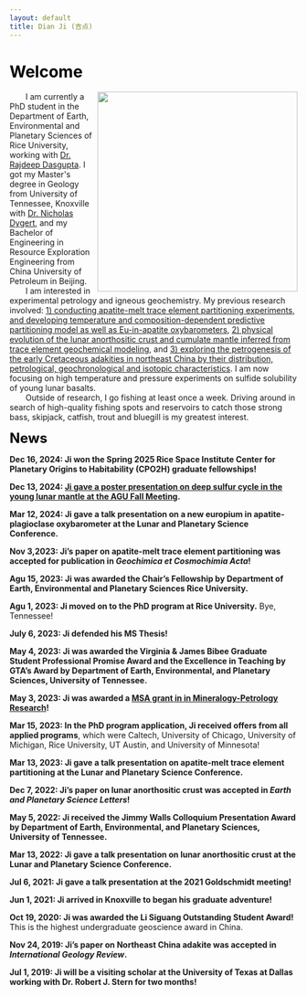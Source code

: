 ```yaml
---
layout: default
title: Dian Ji (吉点)
---
```


# <span style="color:black">Welcome</span>
<img align="right" src="https://dian01811.github.io/files/photo.jpg" width="350">
  
&emsp;&emsp;I am currently a PhD student in the Department of Earth, Environmental and Planetary Sciences of Rice University, working with [Dr. Rajdeep Dasgupta](https://www.dasgupta.rice.edu). I got my Master's degree in Geology from University of Tennessee, Knoxville with [Dr. Nicholas Dygert](https://dygert.utk.edu), and my Bachelor of Engineering in Resource Exploration Engineering from China University of Petroleum in Beijing.<br>&emsp;&emsp;I am interested in experimental petrology and igneous geochemistry. My previous research involved: [1) conducting apatite-melt trace element partitioning experiments, and developing temperature and composition-dependent predictive partitioning model as well as Eu-in-apatite oxybarometers](https://dian01811.github.io/files/Ji_GCA_2024.pdf), [2) physical evolution of the lunar anorthositic crust and cumulate mantle inferred from trace element geochemical modeling](https://dian01811.github.io/files/Ji_EPSL_2023.pdf), and [3) exploring the petrogenesis of the early Cretaceous adakities in northeast China by their distribution, petrological, geochronological and isotopic characteristics](https://dian01811.github.io/files/Ji_IGR_2020.pdf). I am now focusing on high temperature and pressure experiments on sulfide solubility of young lunar basalts.<br>
&emsp;&emsp;Outside of research, I go fishing at least once a week. Driving around in search of high-quality fishing spots and reservoirs to catch those strong bass, skipjack, catfish, trout and bluegill is my greatest interest.



<font size=5 color="black"><strong>News</strong></font>

<strong>Dec 16, 2024: Ji won the Spring 2025 Rice Space Institute Center for Planetary Origins to Habitability (CPO2H) graduate fellowships!</strong>

<strong>Dec 13, 2024: [Ji gave a poster presentation on deep sulfur cycle in the young lunar mantle at the AGU Fall Meeting](https://agu.confex.com/agu/agu24/meetingapp.cgi/Paper/1517917).</strong>

<strong>Mar 12, 2024: Ji gave a talk presentation on a new europium in apatite-plagioclase oxybarometer at the Lunar and Planetary Science Conference.</strong>

<strong>Nov 3,2023: Ji’s paper on apatite-melt trace element partitioning was accepted for publication in <em>Geochimica et Cosmochimia Acta</em>!</strong>

<strong>Agu 15, 2023: Ji was awarded the Chair’s Fellowship by Department of Earth, Environmental and Planetary Sciences Rice University.</strong>

<strong>Agu 1, 2023: Ji moved on to the PhD program at Rice University.</strong> Bye, Tennessee!

<strong>July 6, 2023: Ji defended his MS Thesis!</strong>

<strong>May 4, 2023: Ji was awarded the Virginia & James Bibee Graduate Student Professional Promise Award and the Excellence in Teaching by GTA’s Award by Department of Earth, Environmental, and Planetary Sciences, University of Tennessee.</strong>

<strong>May 3, 2023: Ji was awarded a [MSA grant in in Mineralogy-Petrology Research](https://msaweb.org/mineralogy-petrology-grant/)!</strong>

<strong>Mar 15, 2023: In the PhD program application, Ji received offers from all applied programs</strong>, which were Caltech, University of Chicago, University of Michigan, Rice University, UT Austin, and University of Minnesota!

<strong>Mar 13, 2023: Ji gave a talk presentation on apatite-melt trace element partitioning at the Lunar and Planetary Science Conference.</strong>

<strong>Dec 7, 2022: Ji’s paper on lunar anorthositic crust was accepted in <em>Earth and Planetary Science Letters</em>!</strong> 

<strong>May 5, 2022: Ji received the Jimmy Walls Colloquium Presentation Award by Department of Earth, Environmental, and Planetary Sciences, University of Tennessee.</strong>

<strong>Mar 13, 2022: Ji gave a talk presentation on lunar anorthositic crust at the Lunar and Planetary Science Conference.</strong>

<strong>Jul 6, 2021: Ji gave a talk presentation at the 2021 Goldschmidt meeting!</strong>

<strong>Jun 1, 2021: Ji arrived in Knoxville to began his graduate adventure!</strong> 

<strong>Oct 19, 2020: Ji was awarded the Li Siguang Outstanding Student Award!</strong> This is the highest undergraduate geoscience award in China.

<strong>Nov 24, 2019: Ji’s paper on Northeast China adakite was accepted in <em>International Geology Review</em>.</strong>

<strong>Jul 1, 2019: Ji will be a visiting scholar at the University of Texas at Dallas working with Dr. Robert J. Stern for two months!</strong>
